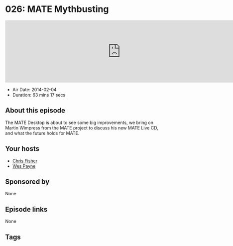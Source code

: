# 026: MATE Mythbusting

<iframe src="https://player.fireside.fm/v2/RUkczH-V+5PoCojez?theme=dark" width="740" height="200" frameborder="0" scrolling="no"></iframe>

* Air Date: 2014-02-04
* Duration: 63 mins 17 secs

## About this episode

The MATE Desktop is about to see some big improvements, we bring on Martin Wimpress from the MATE project to discuss his new MATE Live CD, and what the future holds for MATE.

## Your hosts
* [Chris Fisher](https://linuxunplugged.com/hosts/chrislas)
* [Wes Payne](https://linuxunplugged.com/hosts/wes)

## Sponsored by

None



## Episode links

None



## Tags

